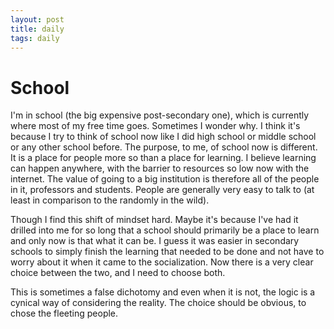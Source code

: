 ```yaml
---
layout: post
title: daily
tags: daily
---
```

# School
I'm in school (the big expensive post-secondary one), which is currently where most of my free time goes. Sometimes I wonder why. I think it's because I try to think of school now like I did high school or middle school or any other school before. The purpose, to me, of school now is different. It is a place for people more so than a place for learning. I believe learning can happen anywhere, with the barrier to resources so low now with the internet. The value of going to a big institution is therefore all of the people in it, professors and students. People are generally very easy to talk to (at least in comparison to the randomly in the wild).

Though I find this shift of mindset hard. Maybe it's because I've had it drilled into me for so long that a school should primarily be a place to learn and only now is that what it can be. I guess it was easier in secondary schools to simply finish the learning that needed to be done and not have to worry about it when it came to the socialization. Now there is a very clear choice between the two, and I need to choose both. 

This is sometimes a false dichotomy and even when it is not, the logic is a cynical way of considering the reality. The choice should be obvious, to chose the fleeting people.
